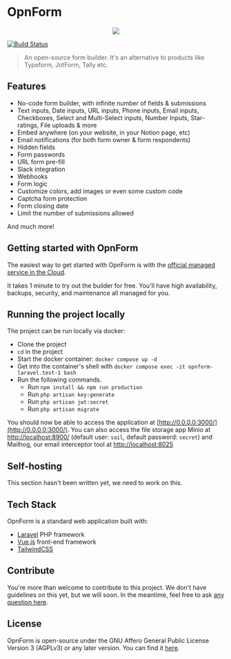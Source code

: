 # OpnForm

<p align="center">
<img src="https://github.com/JhumanJ/OpnForm/blob/main/public/img/social-preview.png?raw=true">
</p>

<a href="https://github.com/jhumanj/OpnForm/actions"><img src="https://github.com/jhumanj/laravel-vue-tailwind-spa/workflows/tests/badge.svg" alt="Build Status"></a>

> An open-source form builder. It's an alternative to products like Typeform, JotForm, Tally etc.

## Features

- No-code form builder, with infinite number of fields & submissions
- Text inputs, Date inputs, URL inputs, Phone inputs, Email inputs, Checkboxes, Select and Multi-Select inputs, Number Inputs, Star-ratings, File uploads & more 
- Embed anywhere (on your website, in your Notion page, etc)
- Email notifications (for both form owner & form respondents)
- Hidden fields
- Form passwords
- URL form pre-fill
- Slack integration
- Webhooks
- Form logic
- Customize colors, add images or even some custom code
- Captcha form protection
- Form closing date
- Limit the number of submissions allowed

And much more!

## Getting started with OpnForm

The easiest way to get started with OpnForm is with the [official managed service in the Cloud](https://opnform.com/).

It takes 1 minute to try out the builder for free. You'll have high availability, backups, security, and maintenance all managed for you.

## Running the project locally

The project can be run locally via docker:
- Clone the project
- `cd` in the project
- Start the docker container: `docker compose up -d`
- Get into the container's shell with `docker compose exec -it opnform-laravel.test-1 bash`
- Run the following commands. 
  - Run `npm install && npm run production`
  - Run `php artisan key:generate`
  - Run `php artisan jwt:secret`
  - Run `php artisan migrate`

You should now be able to access the application at [http://0.0.0.0:3000/](http://0.0.0.0:3000/). You can also access the file storage app Minio at [http://localhost:8900/](http://localhost:8900/) (default user: `sail`, default password: `secret`) and Mailhog, our email interceptor tool at [http://localhost:8025](http://localhost:8025)

## Self-hosting

This section hasn't been written yet, we need to work on this. 

## Tech Stack

OpnForm is a standard web application built with:
- [Laravel](https://laravel.com/) PHP framework
- [Vue.js](https://vuejs.org/) front-end framework
- [TailwindCSS](https://tailwindcss.com/)

## Contribute
You're more than welcome to contribute to this project. We don't have guidelines on this yet, but we will soon. In the meantime, feel free to ask [any question here](https://github.com/JhumanJ/OpnForm/discussions).

## License
OpnForm is open-source under the GNU Affero General Public License Version 3 (AGPLv3) or any later version. You can find it [here](https://github.com/JhumanJ/OpnForm/blob/main/LICENSE).

